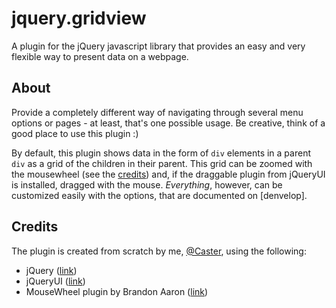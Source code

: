jquery.gridview
===============
A plugin for the jQuery javascript library that provides an easy and very flexible way to present data on a webpage.

About
-----
Provide a completely different way of navigating through several menu options or pages - at least, that's one possible usage. Be creative, think of a good place to use this plugin :)

By default, this plugin shows data in the form of `div` elements in a parent `div` as a grid of the children in their parent. This grid can be zoomed with the mousewheel (see the [credits](#credits)) and, if the draggable plugin from jQueryUI is installed, dragged with the mouse. _Everything_, however, can be customized easily with the options, that are documented on [denvelop].

<a id="credits"></a>Credits
---------------------------
The plugin is created from scratch by me, [@Caster], using the following:

-   jQuery ([link](http://jquery.com/))
-   jQueryUI ([link](http://jqueryui.com/))
-   MouseWheel plugin by Brandon Aaron ([link](http://brandonaaron.net))

[@Caster]:   https://github.com/Caster/   "Caster"
